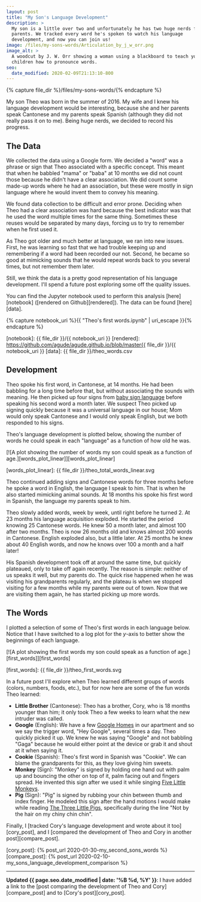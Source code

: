```yaml
---
layout: post
title: "My Son's Language Development"
description: >
  My son is a little over two and unfortunately he has two huge nerds for
  parents. We tracked every word he's spoken to watch his language
  development, and now you can join us!
image: /files/my-sons-words/Articulation_by_j_w_orr.png
image_alt: >
  A woodcut by J. W. Orr showing a woman using a blackboard to teach young
  children how to pronounce words.
seo:
  date_modified: 2020-02-09T21:13:10-800
---
```


{% capture file_dir %}/files/my-sons-words/{% endcapture %}

My son Theo was born in the summer of 2016. My wife and I knew his language
development would be interesting, because she and her parents speak Cantonese
and my parents speak Spanish (although they did not really pass it on to me).
Being huge nerds, we decided to record his progress.

## The Data

We collected the data using a Google form. We decided a "word" was a phrase or
sign that Theo associated with a specific concept. This meant that when he
babbled "mama" or "baba" at 10 months we did not count those because he didn't
have a clear association. We did count some made-up words where he had an
association, but these were mostly in sign language where he would invent
them to convey his meaning.

We found data collection to be difficult and error prone. Deciding when Theo
had a clear association was hard because the best indicator was that he used
the word multiple times for the same thing. Sometimes these reuses would be
separated by many days, forcing us to try to remember when he first used it.

As Theo got older and much better at language, we ran into new issues. First,
he was learning so fast that we had trouble keeping up and remembering if a
word had been recorded our not. Second, he became so good at mimicking sounds
that he would repeat words back to you several times, but not remember them
later.

Still, we think the data is a pretty good representation of his language
development. I'll spend a future post exploring some off the quality issues.

You can find the Jupyter notebook used to perform this analysis
[here][notebook] ([rendered on Github][rendered]). The data can be found
[here][data].

{% capture notebook_uri %}{{ "Theo's first words.ipynb" | uri_escape }}{% endcapture %}

[notebook]: {{ file_dir }}/{{ notebook_uri }}
[rendered]: https://github.com/agude/agude.github.io/blob/master{{ file_dir }}/{{ notebook_uri }}
[data]: {{ file_dir }}/theo_words.csv

## Development

Theo spoke his first word, in Cantonese, at 14 months. He had been babbling
for a long time before that, but without associating the sounds with meaning.
He then picked up four signs from [baby sign language][baby_sign] before
speaking his second word a month later. We suspect Theo picked up signing
quickly because it was a universal language in our house; Mom would only speak
Cantonese and I would only speak English, but we both responded to his signs.

[baby_sign]: https://en.wikipedia.org/wiki/Baby_sign_language

Theo's language development is plotted below, showing the number of words he
could speak in each "language" as a function of how old he was.

[![A plot showing the number of words my son could speak as a function of
age.][words_plot_linear]][words_plot_linear]

[words_plot_linear]: {{ file_dir }}/theo_total_words_linear.svg

Theo continued adding signs and Cantonese words for three months before he spoke
a word in English, the language I speak to him. That is when he also started
mimicking animal sounds. At 18 months his spoke his first word in Spanish, the
language my parents speak to him.

Theo slowly added words, week by week, until right before he turned 2. At 23
months his language acquisition exploded. He started the period knowing 25
Cantonese words. He knew 50 a month later, and almost 100 after two
months. Theo is now 26 months old and knows almost 200 words in Cantonese.
English exploded also, but a little later. At 25 months he knew about 40
English words, and now he knows over 100 a month and a half later!

His Spanish development took off at around the same time, but quickly
plateaued, only to take off again recently. The reason is simple: neither of
us speaks it well, but my parents do. The quick rise happened when he was
visiting his grandparents regularly, and the plateau is when we stopped
visiting for a few months while my parents were out of town. Now that we are
visiting them again, he has started picking up more words.

## The Words

I plotted a selection of some of Theo's first words in each language below.
Notice that I have switched to a log plot for the _y_-axis to better show the
beginnings of each language.

[![A plot showing the first words my son could speak as a function of
age.][first_words]][first_words]

[first_words]: {{ file_dir }}/theo_first_words.svg

In a future post I'll explore when Theo learned different groups of words
(colors, numbers, foods, etc.), but for now here are some of the fun words
Theo learned:

- **Little Brother** (Cantonese): Theo has a brother, Cory,  who is 18 months
younger than him; it only took Theo a few weeks to learn what the new intruder
was called.
- **Google** (English): We have a few [Google Homes][google_home] in our
apartment and so we say the trigger word, "Hey Google", several times a day.
Theo quickly picked it up. We knew he was saying "Google" and not babbling
"Gaga" because he would either point at the device or grab it and shout at it
when saying it.
- **Cookie** (Spanish): Theo's first word in Spanish was "Cookie". We can
blame the grandparents for this, as they love giving him sweets.
- **Monkey** (Sign): "Monkey" is signed by holding one hand out with palm up
and bouncing the other on top of it, palm facing out and fingers spread. He
invented this sign after we used it while singing [Five Little
Monkeys][five_monkeys].
- **Pig** (Sign): "Pig" is signed by rubbing your chin between thumb and index
finger. He modeled this sign after the hand motions I would make while reading
[The Three Little Pigs][three_pigs], specifically during the line "Not by the
hair on my chiny chin chin".

[google_home]: https://en.wikipedia.org/wiki/Google_Home
[five_monkeys]: https://en.wikipedia.org/wiki/Five_Little_Monkeys
[three_pigs]: https://en.wikipedia.org/wiki/The_Three_Little_Pigs

Finally, I [tracked Cory's language development and wrote about it
too][cory_post], and I [compared the development of Theo and Cory in another
post][compare_post].

[cory_post]: {% post_url 2020-01-30-my_second_sons_words %}
[compare_post]: {% post_url 2020-02-10-my_sons_language_development_comparison %}

---

**Updated <time datetime="{{ page.seo.date_modified | date_to_xmlschema }}">{{
page.seo.date_modified | date: '%B %d, %Y' }}</time>**: I have added a link to
the [post comparing the development of Theo and Cory][compare_post] and to
[Cory's post][cory_post].

